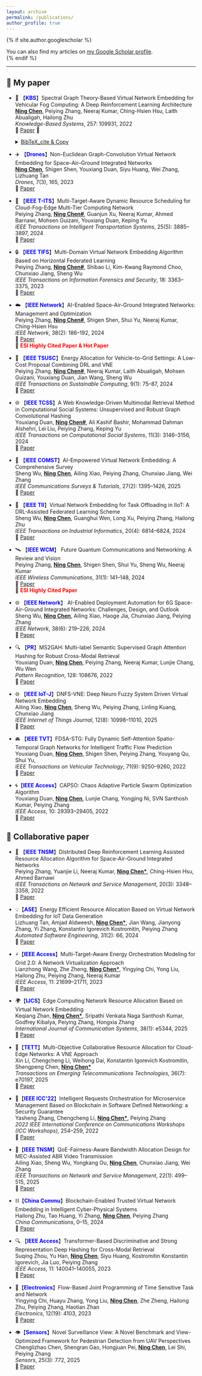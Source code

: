```yaml
---
layout: archive
permalink: /publications/
author_profile: true
---
```


{% if site.author.googlescholar %}
  <div class="wordwrap">You can also find my articles on <a href="{{site.author.googlescholar}}">my Google Scholar profile</a>.</div>
{% endif %}  


---

## 📘 My paper

- 🚗 【<b><font color=blue>KBS</font></b>】Spectral Graph Theory-Based Virtual Network Embedding for Vehicular Fog Computing: A Deep Reinforcement Learning Architecture<br>
  <u><b>Ning Chen</b></u>, Peiying Zhang, Neeraj Kumar, Ching-Hsien Hsu, Laith Abualigah, Hailong Zhu<br>
  <i>Knowledge-Based Systems</i>, 257: 109931, 2022  
  🔗 [Paper](https://www.sciencedirect.com/science/article/abs/pii/S0950705122010243) 🔖 <details> <summary><a href="#">BibTeX_cite & Copy</a></summary>
 @article{chen2022spectral,
  title={Spectral graph theory-based virtual network embedding for vehicular fog computing: A deep reinforcement learning architecture},
  author={Chen, Ning and Zhang, Peiying and Kumar, Neeraj and Hsu, Ching-Hsien and Abualigah, Laith and Zhu, Hailong},
  journal={Knowledge-Based Systems},
  volume={257},
  pages={109931},
  year={2022},
  publisher={Elsevier}
}
  </details>

- ✈️ 【<b><font color=blue>Drones</font></b>】Non-Euclidean Graph-Convolution Virtual Network Embedding for Space–Air–Ground Integrated Networks<br>
  <u><b>Ning Chen</b></u>, Shigen Shen, Youxiang Duan, Siyu Huang, Wei Zhang, Lizhuang Tan<br>
  <i>Drones</i>, 7(3), 165, 2023  
  🔗 [Paper](https://www.mdpi.com/2504-446X/7/3/165)

- 🚦 【<b><font color=blue>IEEE T-ITS</font></b>】Multi-Target-Aware Dynamic Resource Scheduling for Cloud-Fog-Edge Multi-Tier Computing Network<br>
  Peiying Zhang, <u><b>Ning Chen#</b></u>, Guanjun Xu, Neeraj Kumar, Ahmed Barnawi, Mohsen Guizani, Youxiang Duan, Keping Yu<br>
  <i>IEEE Transactions on Intelligent Transportation Systems</i>, 25(5): 3885–3897, 2024  
  🔗 [Paper](https://ieeexplore.ieee.org/abstract/document/10323248)

- 🔒 【<b><font color=blue>IEEE TIFS</font></b>】Multi-Domain Virtual Network Embedding Algorithm Based on Horizontal Federated Learning<br>
  Peiying Zhang, <u><b>Ning Chen#</b></u>, Shibao Li, Kim-Kwang Raymond Choo, Chunxiao Jiang, Sheng Wu<br>
  <i>IEEE Transactions on Information Forensics and Security</i>, 18: 3363–3375, 2023  
  🔗 [Paper](https://ieeexplore.ieee.org/abstract/document/10132867)

- ☁️ 【<b><font color=blue>IEEE Network</font></b>】AI-Enabled Space-Air-Ground Integrated Networks: Management and Optimization<br>
  Peiying Zhang, <u><b>Ning Chen#</b></u>, Shigen Shen, Shui Yu, Neeraj Kumar, Ching-Hsien Hsu<br>
  <i>IEEE Network</i>, 38(2): 186–192, 2024  
  🔗 [Paper](https://ieeexplore.ieee.org/abstract/document/10103768)  
  🏅 <font color=red><b>ESI Highly Cited Paper & Hot Paper</b></font>

- 🔋 【<b><font color=blue>IEEE TSUSC</font></b>】Energy Allocation for Vehicle-to-Grid Settings: A Low-Cost Proposal Combining DRL and VNE<br>
  Peiying Zhang, <u><b>Ning Chen#</b></u>, Neeraj Kumar, Laith Abualigah, Mohsen Guizani, Youxiang Duan, Jian Wang, Sheng Wu<br>
  <i>IEEE Transactions on Sustainable Computing</i>, 9(1): 75–87, 2024  
  🔗 [Paper](https://ieeexplore.ieee.org/abstract/document/10226295)

  
- 🌐 【<b><font color=blue>IEEE TCSS</font></b>】A Web Knowledge-Driven Multimodal Retrieval Method in Computational Social Systems: Unsupervised and Robust Graph Convolutional Hashing<br>
  Youxiang Duan, <u><b>Ning Chen#</b></u>, Ali Kashif Bashir, Mohammad Dahman Alshehri, Lei Liu, Peiying Zhang, Keping Yu<br>
  <i>IEEE Transactions on Computational Social Systems</i>, 11(3): 3146–3156, 2024  
  🔗 [Paper](https://ieeexplore.ieee.org/abstract/document/9941497)

  
- 🎯 【<b><font color=blue>IEEE COMST</font></b>】AI-Empowered Virtual Network Embedding: A Comprehensive Survey<br>
  Sheng Wu, <u><b>Ning Chen</b></u>, Ailing Xiao, Peiying Zhang, Chunxiao Jiang, Wei Zhang<br>
  <i>IEEE Communications Surveys & Tutorials</i>, 27(2): 1395–1426, 2025  
  🔗 [Paper](https://ieeexplore.ieee.org/abstract/document/10587211)

- 🧠 【<b><font color=blue>IEEE TII</font></b>】Virtual Network Embedding for Task Offloading in IIoT: A DRL-Assisted Federated Learning Scheme<br>
  Sheng Wu, <u><b>Ning Chen</b></u>, Guanghui Wen, Long Xu, Peiying Zhang, Hailong Zhu<br>
  <i>IEEE Transactions on Industrial Informatics</i>, 20(4): 6814–6824, 2024  
  🔗 [Paper](https://ieeexplore.ieee.org/abstract/document/10413579)

- 🛰️ 【<b><font color=blue>IEEE WCM</font></b>】 Future Quantum Communications and Networking: A Review and Vision<br>
  Peiying Zhang, <u><b>Ning Chen</b></u>, Shigen Shen, Shui Yu, Sheng Wu, Neeraj Kumar<br>
  <i>IEEE Wireless Communications</i>, 31(1): 141–148, 2024  
  🔗 [Paper](https://ieeexplore.ieee.org/abstract/document/9928082)  
  🏅 <font color=red><b>ESI Highly Cited Paper</b></font>
  
- 🌐 【<b><font color=blue>IEEE Network</font></b>】 AI-Enabled Deployment Automation for 6G Space-Air-Ground Integrated Networks: Challenges, Design, and Outlook<br>
  Sheng Wu, <u><b>Ning Chen</b></u>, Ailing Xiao, Haoge Jia, Chunxiao Jiang, Peiying Zhang<br>
  <i>IEEE Network</i>, 38(6): 219–226, 2024  
  🔗 [Paper](https://ieeexplore.ieee.org/abstract/document/10443704)

- 🔍 【<b><font color=blue>PR</font></b>】MS2GAH: Multi-label Semantic Supervised Graph Attention Hashing for Robust Cross-Modal Retrieval<br>
  Youxiang Duan, <u><b>Ning Chen</b></u>, Peiying Zhang, Neeraj Kumar, Lunjie Chang, Wu Wen<br>
  <i>Pattern Recognition</i>, 128: 108676, 2022  
  🔗 [Paper](https://www.sciencedirect.com/science/article/abs/pii/S0031320322001571)

- 🌐 【<b><font color=blue>IEEE IoT-J</font></b>】DNFS-VNE: Deep Neuro Fuzzy System Driven Virtual Network Embedding<br>
  Ailing Xiao, <u><b>Ning Chen</b></u>, Sheng Wu, Peiying Zhang, Linling Kuang, Chunxiao Jiang<br>
  <i>IEEE Internet of Things Journal</i>, 12(8): 10998–11010, 2025  
  🔗 [Paper](https://ieeexplore.ieee.org/document/10787254)

- 🚘 【<b><font color=blue>IEEE TVT</font></b>】FDSA-STG: Fully Dynamic Self-Attention Spatio-Temporal Graph Networks for Intelligent Traffic Flow Prediction<br>
  Youxiang Duan, <u><b>Ning Chen</b></u>, Shigen Shen, Peiying Zhang, Youyang Qu, Shui Yu,<br>
  <i>IEEE Transactions on Vehicular Technology</i>, 71(9): 9250–9260, 2022  
  🔗 [Paper](https://ieeexplore.ieee.org/abstract/document/9782553)

- 🌀【<b><font color=blue>IEEE Access</font></b>】CAPSO: Chaos Adaptive Particle Swarm Optimization Algorithm<br>
  Youxiang Duan, <u><b>Ning Chen</b></u>, Lunjie Chang, Yongjing Ni, SVN Santhosh Kumar, Peiying Zhang<br>
  <i>IEEE Access</i>, 10: 29393–29405, 2022  
  🔗 [Paper](https://ieeexplore.ieee.org/abstract/document/9732987)

## 📘 Collaborative paper

- 📡 【<b><font color=blue>IEEE TNSM</font></b>】Distributed Deep Reinforcement Learning Assisted Resource Allocation Algorithm for Space-Air-Ground Integrated Networks<br>
  Peiying Zhang, Yuanjie Li, Neeraj Kumar, <u><b>Ning Chen*</b></u>, Ching-Hsien Hsu, Ahmed Barnawi<br>
  <i>IEEE Transactions on Network and Service Management</i>, 20(3): 3348–3358, 2022  
  🔗 [Paper](https://ieeexplore.ieee.org/abstract/document/9999560)

- 💡【<b><font color=blue>ASE</font></b>】Energy Efficient Resource Allocation Based on Virtual Network Embedding for IoT Data Generation<br>
  Lizhuang Tan, Amjad Aldweesh, <u><b>Ning Chen*</b></u>, Jian Wang, Jianyong Zhang, Yi Zhang, Konstantin Igorevich Kostromitin, Peiying Zhang<br>
  <i>Automated Software Engineering</i>, 31(2): 66, 2024  
  🔗 [Paper](https://link.springer.com/article/10.1007/s10515-024-00463-8)

- ⚡【<b><font color=blue>IEEE Access</font></b>】Multi-Target-Aware Energy Orchestration Modeling for Grid 2.0: A Network Virtualization Approach<br>
  Lianzhong Wang, Zhe Zheng, <u><b>Ning Chen*</b></u>, Yingying Chi, Yong Liu, Hailong Zhu, Peiying Zhang, Neeraj Kumar<br>
  <i>IEEE Access</i>, 11: 21699–21711, 2023  
  🔗 [Paper](https://ieeexplore.ieee.org/abstract/document/10057385)

- 🌍【<b><font color=blue>IJCS</font></b>】Edge Computing Network Resource Allocation Based on Virtual Network Embedding<br>
  Keqiang Zhan, <u><b>Ning Chen*</b></u>, Sripathi Venkata Naga Santhosh Kumar, Godfrey Kibalya, Peiying Zhang, Hongxia Zhang<br>
  <i>International Journal of Communication Systems</i>, 38(1): e5344, 2025  
  🔗 [Paper](https://onlinelibrary.wiley.com/doi/abs/10.1002/dac.5344)

- 🧩【<b><font color=blue>TETT</font></b>】Multi-Objective Collaborative Resource Allocation for Cloud-Edge Networks: A VNE Approach<br>
  Xin Li, Chengcheng Li, Weihong Dai, Konstantin Igorevich Kostromitin, Shengpeng Chen, <u><b>Ning Chen*</b></u><br>
  <i>Transactions on Emerging Telecommunications Technologies</i>, 36(7): e70197, 2025  
  🔗 [Paper](https://onlinelibrary.wiley.com/doi/abs/10.1002/ett.70197)

- 🔐【<b><font color=blue>IEEE ICC'22</font></b>】Intelligent Requests Orchestration for Microservice Management Based on Blockchain in Software Defined Networking: a Security Guarantee<br>
  Yasheng Zhang, Chengcheng Li, <u><b>Ning Chen*</b></u>, Peiying Zhang<br>
  <i>2022 IEEE International Conference on Communications Workshops (ICC Workshops)</i>, 254–259, 2022  
  🔗 [Paper](https://ieeexplore.ieee.org/abstract/document/9814536)
  

- 📶【<b><font color=blue>IEEE TNSM</font></b>】QoE-Fairness-Aware Bandwidth Allocation Design for MEC-Assisted ABR Video Transmission<br>
  Ailing Xiao, Sheng Wu, Yongkang Ou, <u><b>Ning Chen</b></u>, Chunxiao Jiang, Wei Zhang<br>
  <i>IEEE Transactions on Network and Service Management</i>, 22(1): 499–515, 2025  
  🔗 [Paper](https://ieeexplore.ieee.org/abstract/document/10701003)

- ⛓️【<b><font color=blue>China Commu</font></b>】Blockchain-Enabled Trusted Virtual Network Embedding in Intelligent Cyber-Physical Systems<br>
  Hailong Zhu, Tao Huang, Yi Zhang, <u><b>Ning Chen</b></u>, Peiying Zhang<br>
  <i>China Communications</i>, 0–15, 2024  
  🔗 [Paper](http://www.cic-chinacommunications.cn/EN/10.23919/JCC.ja.2024-0128)

- 🔍 【<b><font color=blue>IEEE Access</font></b>】Transformer-Based Discriminative and Strong Representation Deep Hashing for Cross-Modal Retrieval<br>
  Suqing Zhou, Yu Han, <u><b>Ning Chen</b></u>, Siyu Huang, Kostromitin Konstantin Igorevich, Jia Luo, Peiying Zhang<br>
  <i>IEEE Access</i>, 11: 140041–140055, 2023  
  🔗 [Paper](https://ieeexplore.ieee.org/abstract/document/10343159)

- 🧱【<b><font color=blue>Electronics</font></b>】Flow-Based Joint Programming of Time Sensitive Task and Network<br>
  Yingying Chi, Huayu Zhang, Yong Liu, <u><b>Ning Chen</b></u>, Zhe Zheng, Hailong Zhu, Peiying Zhang, Haotian Zhan<br>
  <i>Electronics</i>, 12(19): 4103, 2023  
  🔗 [Paper](https://www.mdpi.com/2079-9292/12/19/4103)

- 👁️【<b><font color=blue>Sensors</font></b>】Novel Surveillance View: A Novel Benchmark and View-Optimized Framework for Pedestrian Detection from UAV Perspectives<br>
  Chenglizhao Chen, Shengran Gao, Hongjuan Pei, <u><b>Ning Chen</b></u>, Lei Shi, Peiying Zhang<br>
  <i>Sensors</i>, 25(3): 772, 2025  
  🔗 [Paper](https://www.mdpi.com/1424-8220/25/3/772)

